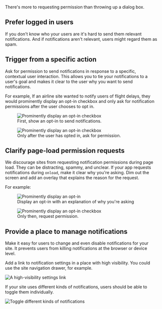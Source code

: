 


<p class="intro">
  There's more to requesting permission than throwing up a dialog box. 
</p>



## Prefer logged in users

If you don't know who your users are it's hard to send them relevant 
notifications. And if notifications aren't relevant, users might 
regard them as spam.

## Trigger from a specific action

Ask for permission to send notifications in response to a specific, 
contextual user interaction. This allows you to tie your notifications 
to a user's goal and makes it clear to the user why you want to send 
notifications. 

For example, If an airline site wanted to notify users of flight delays, 
they would prominently display an opt-in checkbox and only ask for 
notification permissions after the user chooses to opt in.

<div class="mdl-grid">
  <figure class="mdl-cell mdl-cell--6-col">
    <img src="images/airline-prompt.png" alt="Prominently display an opt-in checkbox">
    <figcaption>First, show an opt-in to send notifications.</figcaption>
  </figure>
  <figure class="mdl-cell mdl-cell--6-col">
    <img src="images/airline-permissions.png" alt="Prominently display an opt-in checkbox"> 
    <figcaption>Only after the user has opted in, ask for permission.</figcaption>
  </figure>
</div>

## Clarify page-load permission requests

We discourage sites from requesting notification permissions during page load.
They can be distracting, spammy, and unclear. If your app requests 
notifications during `onload`, make it clear why you're asking. Dim out 
the screen and add an overlay that explains the reason for the request.

For example:

<div class="mdl-grid">
  <figure class="mdl-cell mdl-cell--6-col">
    <img src="images/news-prompt.png" alt="Prominently display an opt-in">
    <figcaption>Display an opt-in with an explanation of why you're asking</figcaption>
  </figure>
  <figure class="mdl-cell mdl-cell--6-col">
    <img src="images/news-permissions.png" alt="Prominently display an opt-in checkbox"> 
    <figcaption>Only then, request permission.</figcaption>
  </figure>
</div>

## Provide a place to manage notifications

Make it easy for users to change and even disable notifications for your site. It prevents users from killing notifications at the browser or device level. 

Add a link to notification settings in a place with high visibility. You could use the site navigation drawer, for example. 

![A high-visibility settings link](images/news-drawer.png)

If your site uses different kinds of notifications, users should be able to toggle them individually.

![Toggle different kinds of notifications](images/news-options.png)



